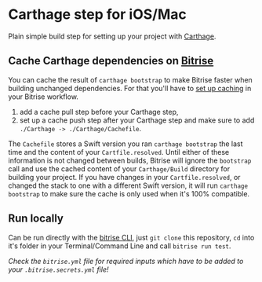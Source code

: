 # Carthage step for iOS/Mac

Plain simple build step for setting up your project with [Carthage](https://github.com/Carthage/Carthage).

## Cache Carthage dependencies on [Bitrise](https://www.bitrise.io)

You can cache the result of `carthage bootstrap` to make Bitrise faster when building unchanged dependencies. For that you'll have to [set up caching](http://devcenter.bitrise.io/caching/about-caching/) in your Bitrise workflow.

1. add a cache pull step before your Carthage step,
2. set up a cache push step after your Carthage step and make sure to add `./Carthage -> ./Carthage/Cachefile`.

The `Cachefile` stores a Swift version you ran `carthage bootstrap` the last time and the content of your `Cartfile.resolved`. Until either of these information is not changed between builds, Bitrise will ignore the `bootstrap` call and use the cached content of your `Carthage/Build` directory for building your project. If you have changes in your `Cartfile.resolved`, or changed the stack to one with a different Swift version, it will run `carthage bootstrap` to make sure the cache is only used when it's 100% compatible.

## Run locally

Can be run directly with the [bitrise CLI](https://github.com/bitrise-io/bitrise),
just `git clone` this repository, `cd` into it's folder in your Terminal/Command Line
and call `bitrise run test`.

*Check the `bitrise.yml` file for required inputs which have to be
added to your `.bitrise.secrets.yml` file!*
